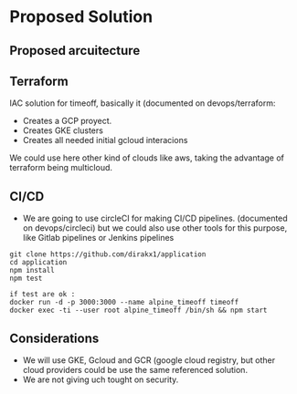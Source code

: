 # Proposed Solution 

## Proposed arcuitecture

## Terraform 

IAC solution for timeoff, basically it (documented on devops/terraform:

* Creates a GCP proyect.
* Creates GKE clusters
* Creates all needed initial gcloud interacions

We could use here other kind of clouds like aws, taking the advantage of terraform being multicloud.  

## CI/CD
* We are going to use circleCI for making CI/CD pipelines. (documented on devops/circleci)
but we could also use other tools for this purpose, like Gitlab pipelines or Jenkins pipelines 

````
git clone https://github.com/dirakx1/application 
cd application
npm install 
npm test

if test are ok :
docker run -d -p 3000:3000 --name alpine_timeoff timeoff
docker exec -ti --user root alpine_timeoff /bin/sh && npm start 

````


## Considerations

* We will use GKE, Gcloud and GCR (google cloud registry, but other cloud providers could be use the same 
referenced solution. 
* We are not giving uch tought on security. 



